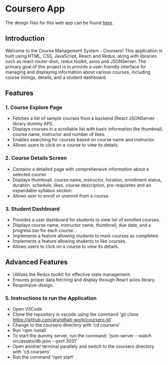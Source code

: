 # Coursero App

The design files for this web app can be found [here](https://www.figma.com/file/t1lMCaZfe2STZvK9xfvs6o/Alemeno?type=design&node-id=0%3A1&mode=design&t=snCJeFMiSpBttbb6-1).

## Introduction

Welcome to the Course Management System - Coursero! This application is built using HTML, CSS, JavaScript, React, and Redux, along with libraries such as react-router-dom, redux toolkit, axios and JSONServer. The primary goal of this project is to provide a user-friendly interface for managing and displaying information about various courses, including course listings, details, and a student dashboard.

## Features

### 1. Course Explore Page

* Fetches a list of sample courses from a backend (React JSONServer library dummy API).
* Displays courses in a scrollable list with basic information like thumbnail, course name, instructor and number of likes.
* Enables searching for courses based on course name and instructor.
* Allows users to click on a course to view its details.

### 2. Course Details Screen

* Contains a detailed page with comprehensive information about a selected course.
* Displays thumbnail, course name, instructor, location, enrollment status, duration, schedule, likes, course description, pre-requisites and an expandable syllabus section.
* Allows user to enroll or unenroll from a course.

### 3. Student Dashboard

* Provides a user dashboard for students to view list of enrolled courses.
* Displays course name, instructor name, thumbnail, due date, and a progress bar for each course.
* Implements a feature allowing students to mark courses as completed.
* Implements a feature allowing students to like courses.
* Allows users to click on a course to view its details.

## Advanced Features

* Utilizes the Redux toolkit for effective state management.
* Ensures proper data fetching and display through React axios library.
* Responsive-design.

### 5. Instructions to run the Application

* Open VSCode
* Clone the repository in vscode using the command 'git clone https://github.com/arundhati-work/coursero.git'
* Change to the coursero directory with 'cd coursero'
* Run 'npm install'
* To start the dummy server, run the command: 'json-server --watch src/assets/db.json --port 3031'
* Open another terminal parallely and switch to the coursero directory with 'cd coursero'
* Run the command 'npm start'
